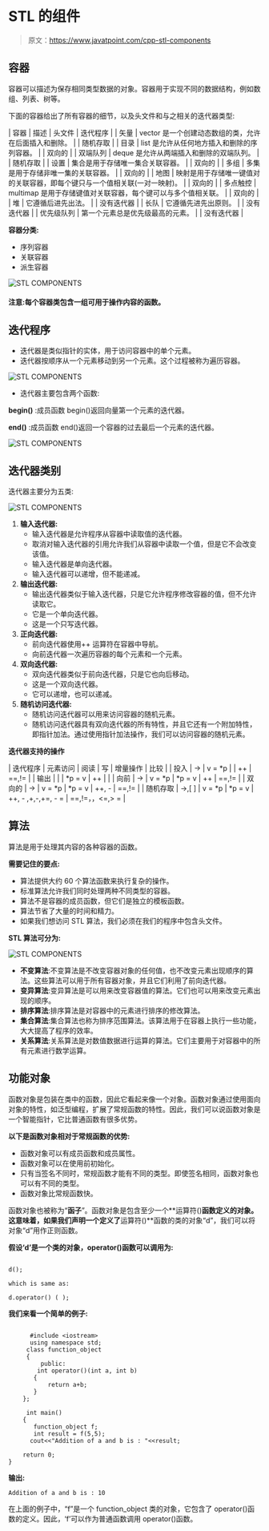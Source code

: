 # STL 的组件

> 原文：<https://www.javatpoint.com/cpp-stl-components>

## 容器

容器可以描述为保存相同类型数据的对象。容器用于实现不同的数据结构，例如数组、列表、树等。

下面的容器给出了所有容器的细节，以及头文件和与之相关的迭代器类型:

| 容器 | 描述 | 头文件 | 迭代程序 |
| 矢量 | vector 是一个创建动态数组的类，允许在后面插入和删除。 |  | 随机存取 |
| 目录 | list 是允许从任何地方插入和删除的序列容器。 |  | 双向的 |
| 双端队列 | deque 是允许从两端插入和删除的双端队列。 |  | 随机存取 |
| 设置 | 集合是用于存储唯一集合关联容器。 |  | 双向的 |
| 多组 | 多集是用于存储非唯一集的关联容器。 |  | 双向的 |
| 地图 | 映射是用于存储唯一键值对的关联容器，即每个键只与一个值相关联(一对一映射)。 | <map></map> | 双向的 |
| 多点触控 | multimap 是用于存储键值对关联容器，每个键可以与多个值相关联。 | <map></map> | 双向的 |
| 堆 | 它遵循后进先出法。 | <stack></stack> | 没有迭代器 |
| 长队 | 它遵循先进先出原则。 |  | 没有迭代器 |
| 优先级队列 | 第一个元素总是优先级最高的元素。 |  | 没有迭代器 |

**容器分类:**

*   序列容器
*   关联容器
*   派生容器

![STL COMPONENTS](img/ad252aed64af6eb9a2a5d17f5f3615d3.png)

#### 注意:每个容器类包含一组可用于操作内容的函数。

## 迭代程序

*   迭代器是类似指针的实体，用于访问容器中的单个元素。
*   迭代器按顺序从一个元素移动到另一个元素。这个过程被称为遍历容器。

![STL COMPONENTS](img/d4b2373892219a0a28e924c75124782e.png)

*   迭代器主要包含两个函数:

**begin()** :成员函数 begin()返回向量第一个元素的迭代器。

**end()** :成员函数 end()返回一个容器的过去最后一个元素的迭代器。

![STL COMPONENTS](img/0e26e44153627d09b9f77890b2dd0a04.png)

## 迭代器类别

迭代器主要分为五类:

![STL COMPONENTS](img/157ebf585c3be5f175b43f7ee1a20a67.png)

1.  **输入迭代器:**
    *   输入迭代器是允许程序从容器中读取值的迭代器。
    *   取消对输入迭代器的引用允许我们从容器中读取一个值，但是它不会改变该值。
    *   输入迭代器是单向迭代器。
    *   输入迭代器可以递增，但不能递减。
2.  **输出迭代器:**
    *   输出迭代器类似于输入迭代器，只是它允许程序修改容器的值，但不允许读取它。
    *   它是一个单向迭代器。
    *   这是一个只写迭代器。
3.  **正向迭代器:**
    *   前向迭代器使用++ 运算符在容器中导航。
    *   向前迭代器一次遍历容器的每个元素和一个元素。
4.  **双向迭代器:**
    *   双向迭代器类似于前向迭代器，只是它也向后移动。
    *   这是一个双向迭代器。
    *   它可以递增，也可以递减。
5.  **随机访问迭代器:**
    *   随机访问迭代器可以用来访问容器的随机元素。
    *   随机访问迭代器具有双向迭代器的所有特性，并且它还有一个附加特性，即指针加法。通过使用指针加法操作，我们可以访问容器的随机元素。

**迭代器支持的操作**

| 迭代程序 | 元素访问 | 阅读 | 写 | 增量操作 | 比较 |
| 投入 | -> | v = *p |  | ++ | ==,!= |
| 输出 |  |  | *p = v | ++ |  |
| 向前 | -> | v = *p | *p = v | ++ | ==,!= |
| 双向的 | -> | v = *p | *p = v | ++, - | ==,!= |
| 随机存取 | ->,[ ] | v = *p | *p = v | ++, - ,+,-,+=, - = | ==,!=，，<=,> = |

## 算法

算法是用于处理其内容的各种容器的函数。

**需要记住的要点:**

*   算法提供大约 60 个算法函数来执行复杂的操作。
*   标准算法允许我们同时处理两种不同类型的容器。
*   算法不是容器的成员函数，但它们是独立的模板函数。
*   算法节省了大量的时间和精力。
*   如果我们想访问 STL 算法，我们必须在我们的程序中包含<algorithm>头文件。</algorithm>

**STL 算法可分为:**

![STL COMPONENTS](img/bcdf9ea63fb0865749a7bfc1a68d6698.png)

*   **不变算法**:不变算法是不改变容器对象的任何值，也不改变元素出现顺序的算法。这些算法可以用于所有容器对象，并且它们利用了前向迭代器。
*   **变异算法**:变异算法是可以用来改变容器值的算法。它们也可以用来改变元素出现的顺序。
*   **排序算法**:排序算法是对容器中的元素进行排序的修改算法。
*   **集合算法**:集合算法也称为排序范围算法。该算法用于在容器上执行一些功能，大大提高了程序的效率。
*   **关系算法**:关系算法是对数值数据进行运算的算法。它们主要用于对容器中的所有元素进行数学运算。

## 功能对象

函数对象是包装在类中的函数，因此它看起来像一个对象。函数对象通过使用面向对象的特性，如泛型编程，扩展了常规函数的特性。因此，我们可以说函数对象是一个智能指针，它比普通函数有很多优势。

**以下是函数对象相对于常规函数的优势:**

*   函数对象可以有成员函数和成员属性。
*   函数对象可以在使用前初始化。
*   只有当签名不同时，常规函数才能有不同的类型。即使签名相同，函数对象也可以有不同的类型。
*   函数对象比常规函数快。

函数对象也被称为“**函子**”。函数对象是包含至少一个**运算符()**函数定义的对象。这意味着，如果我们声明一个定义了**运算符()**函数的类的对象“d”，我们可以将对象“d”用作正则函数。

**假设‘d’是一个类的对象，operator()函数可以调用为:**

```

d();

which is same as:

d.operator() ( );

```

**我们来看一个简单的例子:**

```

      #include <iostream>
      using namespace std;
     class function_object
     {
         public:
        int operator()(int a, int b)            
       {
           return a+b;
       }
    };

     int main()
    {
       function_object f;               
       int result = f(5,5);
      cout<<"Addition of a and b is : "<<result;

    return 0;
}

```

**输出:**

```
Addition of a and b is : 10

```

在上面的例子中，“f”是一个 function_object 类的对象，它包含了 operator()函数的定义。因此，‘f’可以作为普通函数调用 operator()函数。